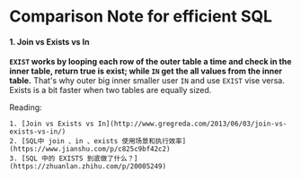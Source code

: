 # Comparison Note for efficient SQL

#### 1. Join vs Exists vs In
**`EXIST` works by looping each row of the outer table a time and check in the inner table, return true is 
exist; while `IN` get the all values from the inner table.** That's why outer big inner smaller user `IN` and use `EXIST` 
vise versa. Exists is a bit faster when two tables are equally sized.

Reading:

    1. [Join vs Exists vs In](http://www.gregreda.com/2013/06/03/join-vs-exists-vs-in/)
    2. [SQL中 join 、in 、exists 使用场景和执行效率](https://www.jianshu.com/p/c825c9bf42c2)
    3. [SQL 中的 EXISTS 到底做了什么？](https://zhuanlan.zhihu.com/p/20005249)